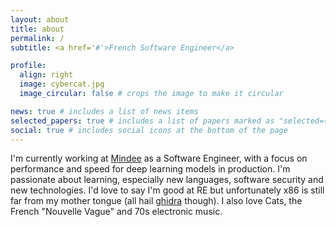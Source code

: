 ```yaml
---
layout: about
title: about
permalink: /
subtitle: <a href='#'>French Software Engineer</a>

profile:
  align: right
  image: cybercat.jpg
  image_circular: false # crops the image to make it circular

news: true # includes a list of news items
selected_papers: true # includes a list of papers marked as "selected={true}"
social: true # includes social icons at the bottom of the page
---
```

I'm currently working at [Mindee](https://www.mindee.com/) as a Software Engineer, with a focus on performance and speed
for deep learning models in production. I'm passionate about learning, especially new languages, software security and
new technologies. I'd love to say I'm good at RE but unfortunately x86 is still far from my mother tongue
(all hail [ghidra](https://github.com/NationalSecurityAgency/ghidra) though). I also love Cats,
the French "Nouvelle Vague" and 70s electronic music.
